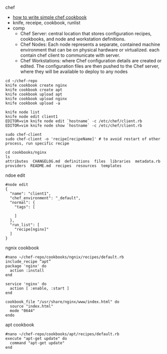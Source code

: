 chef
* [how to write simple chef cookbook](https://www.digitalocean.com/community/tutorials/how-to-create-simple-chef-cookbooks-to-manage-infrastructure-on-ubuntu)
* knife, receipe, cookbook, runlist
* comp
    * Chef Server: central location that stores configuration recipes, cookbooks, and node and workstation definitions.
    * Chef Nodes: Each node represents a separate, contained machine environment that can be on physical hardware or virtualized. each contain chef client to communicate with server.
    * Chef Workstations: where Chef configuration details are created or edited. The configuration files are then pushed to the Chef server, where they will be available to deploy to any nodes


```
cd ~/chef-repo
knife cookbook create nginx
knife cookbook create apt
knife cookbook upload apt
knife cookbook upload nginx
knife cookbook upload -a

knife node list
knife node edit client1
EDITOR=vim knife node edit `hostname` -c /etc/chef/client.rb
EDITOR=vim knife node show `hostname` -c /etc/chef/client.rb

sudo chef-client
sudo chef-client -o 'recipe[recipeName]' # to avoid restart of other process, run specific recipe

cd cookbooks/nginx
ls
attributes  CHANGELOG.md  definitions  files  libraries  metadata.rb  providers  README.md  recipes  resources	templates
```

ndoe edit
```
#node edit
{
  "name": "client1",
  "chef_environment": "_default",
  "normal": {
    "tags": [

    ]
  },
  "run_list": [
    "recipe[nginx]"
  ]
}
```

ngnix cookbook
```
#nano ~/chef-repo/cookbooks/ngnix/recipes/default.rb
include_recipe “apt”
package 'nginx' do
  action :install
end

service 'nginx' do
  action [ :enable, :start ]
end

cookbook_file "/usr/share/nginx/www/index.html" do
  source "index.html"
  mode "0644"
endo
```

apt cookbook
```
#nano ~/chef-repo/cookbooks/apt/recipes/default.rb
execute "apt-get update" do
  command "apt-get update"
end
```

